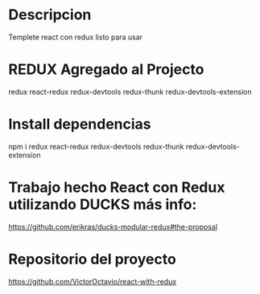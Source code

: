 # Descripcion
 Templete react con redux listo para usar

# REDUX Agregado al Projecto
 redux
 react-redux
 redux-devtools
 redux-thunk
 redux-devtools-extension
# Install dependencias
 npm i redux react-redux redux-devtools redux-thunk redux-devtools-extension

# Trabajo hecho React con Redux utilizando DUCKS más info:
https://github.com/erikras/ducks-modular-redux#the-proposal

# Repositorio del proyecto
https://github.com/VictorOctavio/react-with-redux